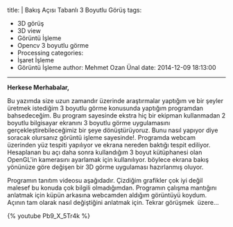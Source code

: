 title: |
  Bakış Açısı Tabanlı 3 Boyutlu Görüş
tags:
  - 3D görüş
  - 3D view
  - Görüntü İşleme
  - Opencv 3 boyutlu görme
  - Processing
categories:
  - İşaret İşleme
  - Görüntü İşleme
author: Mehmet Ozan Ünal
date: 2014-12-09 18:13:00
---

**Herkese Merhabalar,**

Bu yazımda size uzun zamandır üzerinde araştırmalar yaptığım ve bir şeyler üretmek istediğim 3 boyutlu görme konusunda yaptığım programdan bahsedeceğim. Bu program sayesinde ekstra hiç bir ekipman kullanmadan 2 boyutlu bilgisayar ekranını 3 boyutlu görme uygulamasını gerçekleştirebileceğimiz bir şeye dönüştürüyoruz. Bunu nasıl yapıyor diye soracak olursanız görüntü işleme sayesinde!. Programda webcam üzerinden yüz tespiti yapılıyor ve ekrana nereden baktığı tespit ediliyor. Hesaplanan bu açı daha sonra kullandığım 3 boyut kütüphanesi olan OpenGL'in kamerasını ayarlamak için kullanılıyor. böylece ekrana bakış yönünüze göre değişen bir 3D görme uygulaması hazırlanmış oluyor.

Programın tanıtım videosu aşağıdadır. Çizdiğim grafikler çok iyi değil malesef bu konuda çok bilgili olmadığımdan. Programın çalışma mantığını anlatmak için küpün arkasına webcamden aldığım görüntüyü koydum. Açının tam olarak nasıl değiştiğini anlatmak için. Tekrar görüşmek  üzere...

{% youtube Pb9_X_5Tr4k %}
